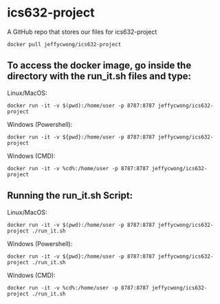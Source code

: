 # ics632-project
A GitHub repo that stores our files for ics632-project

```
docker pull jeffycwong/ics632-project
```

## To access the docker image, go inside the directory with the run_it.sh files and type:

Linux/MacOS:
```
docker run -it -v $(pwd):/home/user -p 8787:8787 jeffycwong/ics632-project
```

Windows (Powershell):
```
docker run -it -v ${pwd}:/home/user -p 8787:8787 jeffycwong/ics632-project
```

Windows (CMD):
```
docker run -it -v %cd%:/home/user -p 8787:8787 jeffycwong/ics632-project
```


## Running the run_it.sh Script:

Linux/MacOS:
```
docker run -it -v $(pwd):/home/user -p 8787:8787 jeffycwong/ics632-project ./run_it.sh
```

Windows (Powershell):
```
docker run -it -v ${pwd}:/home/user -p 8787:8787 jeffycwong/ics632-project ./run_it.sh
```

Windows (CMD):
```
docker run -it -v %cd%:/home/user -p 8787:8787 jeffycwong/ics632-project ./run_it.sh
```
